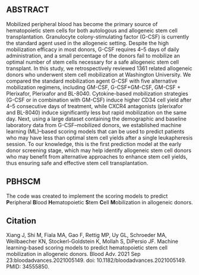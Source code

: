 ## ABSTRACT
Mobilized peripheral blood has become the primary source of hematopoietic stem cells for both autologous and allogeneic stem cell transplantation. Granulocyte colony-stimulating factor (G-CSF) is currently the standard agent used in the allogeneic setting. Despite the high mobilization efficacy in most donors, G-CSF requires 4–5 days of daily administration, and a small percentage of the donors fail to mobilize an optimal number of stem cells necessary for a safe allogeneic stem cell transplant. In this study, we retrospectively reviewed 1361 related allogeneic donors who underwent stem cell mobilization at Washington University. We compared the standard mobilization agent G-CSF with five alternative mobilization regimens, including GM-CSF, G-CSF+GM-CSF, GM-CSF + Plerixafor, Plerixafor and BL-8040. Cytokine-based mobilization strategies (G-CSF or in combination with GM-CSF) induce higher CD34 cell yield after 4–5 consecutive days of treatment, while CXCR4 antagonists (plerixafor and BL-8040) induce significantly less but rapid mobilization on the same day. Next, using a large dataset containing the demographic and baseline laboratory data from G-CSF–mobilized donors, we established machine learning (ML)–based scoring models that can be used to predict patients who may have less than optimal stem cell yields after a single leukapheresis session. To our knowledge, this is the first prediction model at the early donor screening stage, which may help identify allogeneic stem cell donors who may benefit from alternative approaches to enhance stem cell yields, thus ensuring safe and effective stem cell transplantation.

## PBHSCM

The code was created to implement the scoring models to predict **P**eripheral **B**lood **H**ematopoietic **S**tem **C**ell **M**obilization in allogeneic donors.

## Citation

Xiang J, Shi M, Fiala MA, Gao F, Rettig MP, Uy GL, Schroeder MA, Weilbaecher KN, Stockerl-Goldstein K, Mollah S, DiPersio JF. Machine learning-based scoring models to predict hematopoietic stem cell mobilization in allogeneic donors. Blood Adv. 2021 Sep 23:bloodadvances.2021005149. doi: 10.1182/bloodadvances.2021005149. PMID: 34555850.

